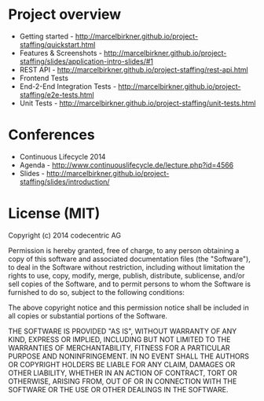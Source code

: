 # Project overview

- Getting started - http://marcelbirkner.github.io/project-staffing/quickstart.html
- Features & Screenshots - http://marcelbirkner.github.io/project-staffing/slides/application-intro-slides/#1
- REST API - http://marcelbirkner.github.io/project-staffing/rest-api.html
- Frontend Tests
 - End-2-End Integration Tests - http://marcelbirkner.github.io/project-staffing/e2e-tests.html
 - Unit Tests - http://marcelbirkner.github.io/project-staffing/unit-tests.html

# Conferences

- Continuous Lifecycle 2014 
 - Agenda - http://www.continuouslifecycle.de/lecture.php?id=4566
 - Slides - http://marcelbirkner.github.io/project-staffing/slides/introduction/
 
# License (MIT)

Copyright (c) 2014 codecentric AG

Permission is hereby granted, free of charge, to any person obtaining a copy of this software and associated documentation files (the "Software"), to deal in the Software without restriction, including without limitation the rights to use, copy, modify, merge, publish, distribute, sublicense, and/or sell copies of the Software, and to permit persons to whom the Software is furnished to do so, subject to the following conditions:

The above copyright notice and this permission notice shall be included in all copies or substantial portions of the Software.

THE SOFTWARE IS PROVIDED "AS IS", WITHOUT WARRANTY OF ANY KIND, EXPRESS OR IMPLIED, INCLUDING BUT NOT LIMITED TO THE WARRANTIES OF MERCHANTABILITY, FITNESS FOR A PARTICULAR PURPOSE AND NONINFRINGEMENT. IN NO EVENT SHALL THE AUTHORS OR COPYRIGHT HOLDERS BE LIABLE FOR ANY CLAIM, DAMAGES OR OTHER LIABILITY, WHETHER IN AN ACTION OF CONTRACT, TORT OR OTHERWISE, ARISING FROM, OUT OF OR IN CONNECTION WITH THE SOFTWARE OR THE USE OR OTHER DEALINGS IN THE SOFTWARE.
